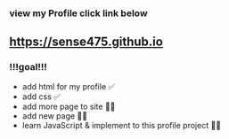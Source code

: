 ### view my Profile click link below

## https://sense475.github.io

### !!!goal!!!
* add html for my profile ✅
* add css ✅
* add more page to site 🏃🏻
* add new page 🏃🏻
* learn JavaScript & implement to this profile project 🏃🏻

